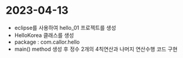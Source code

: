 # 2023-04-13
- eclipse를 사용하여 hello_01 프로젝트를 생성
- HelloKorea 클래스를 생성
- package : com.callor.hello
- main() method 생성 후 정수 2개의 4칙연산과 나머지 연산수행 코드 구현
